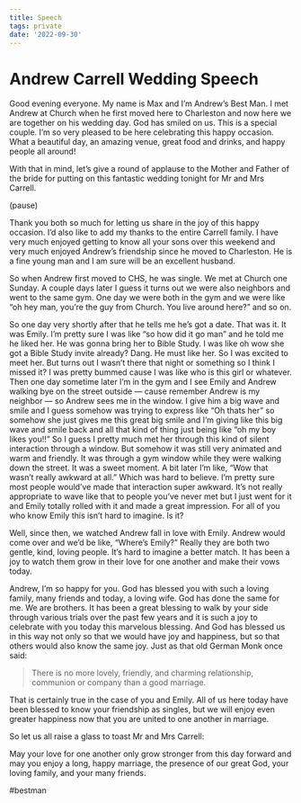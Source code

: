 ```yaml
---
title: Speech
tags: private
date: '2022-09-30'
---
```


# Andrew Carrell Wedding Speech

Good evening everyone. My name is Max and I’m Andrew’s Best Man. I met Andrew at Church when he first moved here to Charleston and now here we are together on his wedding day. God has smiled on us. This is a special couple. I’m so very pleased to be here celebrating this happy occasion. What a beautiful day, an amazing venue, great food and drinks, and happy people all around!

With that in mind, let’s give a round of applause to the Mother and Father of the bride for putting on this fantastic wedding tonight for Mr and Mrs Carrell.

(pause)

Thank you both so much for letting us share in the joy of this happy occasion. I’d also like to add my thanks to the entire Carrell family. I have very much enjoyed getting to know all your sons over this weekend and very much enjoyed Andrew’s friendship since he moved to Charleston. He is a fine young man and I am sure will be an excellent husband.

So when Andrew first moved to CHS, he was single. We met at Church one Sunday. A couple days later I guess it turns out we were also neighbors and went to the same gym. One day we were both in the gym and we were like “oh hey man, you’re the guy from Church. You live around here?” and so on.

So one day very shortly after that he tells me he’s got a date. That was it. It was Emily. I’m pretty sure I was like “so how did it go man” and he told me he liked her. He was gonna bring her to Bible Study. I was like oh wow she got a Bible Study invite already? Dang. He must like her. So I was excited to meet her. But turns out I wasn’t there that night or something so I think I missed it? I was pretty bummed cause I was like who is this girl or whatever. Then one day sometime later I’m in the gym and I see Emily and Andrew walking bye on the street outside — cause remember Andrew is my neighbor — so Andrew sees me in the window. I give him a big wave and smile and I guess somehow was trying to express like “Oh thats her” so somehow she just gives me this great big smile and I’m giving like this big wave and smile back and all that kind of thing just being like “oh my boy likes you!!” So I guess I pretty much met her through this kind of silent interaction through a window. But somehow it was still very animated and warm and friendly. It was through a gym window while they were walking down the street. It was a sweet moment. A bit later I’m like, “Wow that wasn’t really awkward at all.” Which was hard to believe. I’m pretty sure most people would’ve made that interaction super awkward. It’s not really appropriate to wave like that to people you’ve never met but I just went for it and Emily totally rolled with it and made a great impression. For all of you who know Emily this isn’t hard to imagine. Is it?

Well, since then, we watched Andrew fall in love with Emily. Andrew would come over and we’d be like, “Where’s Emily?” Really they are both two gentle, kind, loving people. It’s hard to imagine a better match. It has been a joy to watch them grow in their love for one another and make their vows today.

Andrew, I’m so happy for you. God has blessed you with such a loving family, many friends and today, a loving wife. God has done the same for me. We are brothers. It has been a great blessing to walk by your side through various trials over the past few years and it is such a joy to celebrate with you today this marvelous blessing. And God has blessed us in this way not only so that we would have joy and happiness, but so that others would also know the same joy. Just as that old German Monk once said:

> There is no more lovely, friendly, and charming relationship, communion or company than a good marriage.

That is certainly true in the case of you and Emily. All of us here today have been blessed to know your friendship as singles, but we will enjoy even greater happiness now that you are united to one another in marriage.

So let us all raise a glass to toast Mr and Mrs Carrell:

May your love for one another only grow stronger from this day forward and may you enjoy a long, happy marriage, the presence of our great God, your loving family, and your many friends.

#bestman
